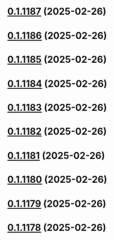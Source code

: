## [0.1.1187](https://github.com/binary-braids/terraform-oracle/compare/v0.1.1186...v0.1.1187) (2025-02-26)



## [0.1.1186](https://github.com/binary-braids/terraform-oracle/compare/v0.1.1185...v0.1.1186) (2025-02-26)



## [0.1.1185](https://github.com/binary-braids/terraform-oracle/compare/v0.1.1184...v0.1.1185) (2025-02-26)



## [0.1.1184](https://github.com/binary-braids/terraform-oracle/compare/v0.1.1183...v0.1.1184) (2025-02-26)



## [0.1.1183](https://github.com/binary-braids/terraform-oracle/compare/v0.1.1182...v0.1.1183) (2025-02-26)



## [0.1.1182](https://github.com/binary-braids/terraform-oracle/compare/v0.1.1181...v0.1.1182) (2025-02-26)



## [0.1.1181](https://github.com/binary-braids/terraform-oracle/compare/v0.1.1180...v0.1.1181) (2025-02-26)



## [0.1.1180](https://github.com/binary-braids/terraform-oracle/compare/v0.1.1179...v0.1.1180) (2025-02-26)



## [0.1.1179](https://github.com/binary-braids/terraform-oracle/compare/v0.1.1178...v0.1.1179) (2025-02-26)



## [0.1.1178](https://github.com/binary-braids/terraform-oracle/compare/v0.1.1177...v0.1.1178) (2025-02-26)



